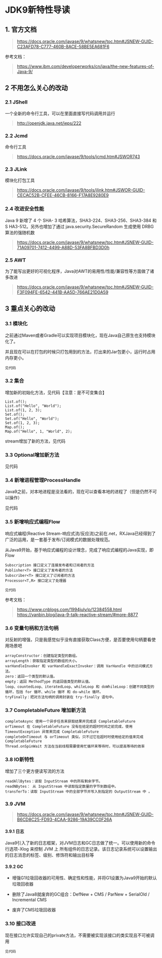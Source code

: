 # JDK9新特性导读

## 1. 官方文档

> https://docs.oracle.com/javase/9/whatsnew/toc.htm#JSNEW-GUID-C23AFD78-C777-460B-8ACE-58BE5EA681F6

参考文档：

> https://www.ibm.com/developerworks/cn/java/the-new-features-of-Java-9/

## 2 不用怎么关心的改动

### 2.1 JShell

一个全新的命令行工具，可以在里面直接写代码调用并运行

> http://openjdk.java.net/jeps/222

### 2.2 Jcmd

命令行工具

> https://docs.oracle.com/javase/9/tools/jcmd.htm#JSWOR743

### 2.3 JLink

模块化打包工具

> https://docs.oracle.com/javase/9/tools/jlink.htm#JSWOR-GUID-CECAC52B-CFEE-46CB-8166-F17A8E9280E9

### 2.4 改进安全性能

Java 9 新增了 4 个 SHA- 3 哈希算法，SHA3-224、SHA3-256、SHA3-384 和 S HA3-512。另外也增加了通过 java.security.SecureRandom 生成使用 DRBG 算法的强随机数

> https://docs.oracle.com/javase/9/whatsnew/toc.htm#JSNEW-GUID-71A09701-7412-4499-A88D-53FA8BFBD3D0h 

### 2.5 AWT

为了能写出更好的可视化程序，Java对AWT的易用性/性能/兼容性等方面做了诸多改进

> https://docs.oracle.com/javase/9/whatsnew/toc.htm#JSNEW-GUID-F3F094FE-6542-441B-AA5D-766AE21D0A59

## 3 重点关心的改动

### 3.1 模块化

之前通过Maven或者Gradle可以实现项目模块化，现在Java自己原生也支持模块化了。

并且现在可以在打包的时候只打包用到的方法，打出来的Jar包更小，运行时占用内存更小。

    见代码

### 3.2 集合

增加新的初始化方法，见代码【注意：是不可变集合】

    List.of(); 
    List.of("Hello", "World"); 
    List.of(1, 2, 3);
    Set.of(); 
    Set.of("Hello", "World"); 
    Set.of(1, 2, 3);
    Map.of();
    Map.of("Hello", 1, "World", 2);

stream增加了新的方法，见代码

### 3.3 Optional增加新方法

见代码

### 3.4 新增进程管理ProcessHandle

Java9之前，对本地进程是没法看的，现在可以查看本地的进程了（但是仍然不可以操作）

见代码

### 3.5 新增响应式编程Flow

响应式编程(Reactive Stream-响应式流/反应流)之前在.net，RXJava已经得到了广泛的运用，是一套基于发布/订阅模式的数据处理规范。

从Java9开始，基于响应式编程的设计理念，完成了响应式编程的Java实现，即Flow

    Subscription 接口定义了连接发布者和订阅者的方法
    Publisher<T> 接口定义了发布者的方法
    Subscriber<T> 接口定义了订阅者的方法
    Processor<T,R> 接口定义了处理器
    
    见代码
    
参考文档：

> https://www.cnblogs.com/1994july/p/12384558.html
> https://yanbin.blog/java-9-talk-reactive-stream/#more-8877

### 3.6 变量句柄和方法句柄

对反射的增强，只是我感觉似乎没有直接获取Class方便，是否要使用句柄要看使用场景吧

    arrayConstructor：创建指定类型的数组。
    arrayLength：获取指定类型的数组的大小。
    varHandleInvoker 和 varHandleExactInvoker：调用 VarHandle 中的访问模式方法。
    zero：返回一个类型的默认值。
    empty：返回 MethodType 的返回值类型的默认值。
    loop、countedLoop、iteratedLoop、whileLoop 和 doWhileLoop：创建不同类型的循环，包括 for 循环、while 循环 和 do-while 循环。
    tryFinally：把对方法句柄的调用封装在 try-finally 语句中。

### 3.7 CompletableFuture 增加新方法

    completeAsync 使用一个异步任务来获取结果并完成该 CompletableFuture
    orTimeout 在 CompletableFuture 没有在给定的超时时间之前完成，使用 TimeoutException 异常来完成 CompletableFuture
    completeOnTimeout 与 orTimeout 类似，只不过它在超时时使用给定的值来完成 CompletableFuture
    Thread.onSpinWait 方法在当前线程需要使用忙循环来等待时，可以提高等待的效率

### 3.8 IO新特性

增加了三个更方便读写流的方法

    readAllBytes：读取 InputStream 中的所有剩余字节。
    readNBytes： 从 InputStream 中读取指定数量的字节到数组中。
    transferTo：读取 InputStream 中的全部字节并写入到指定的 OutputStream 中 。

### 3.9 JVM

> https://docs.oracle.com/javase/9/whatsnew/toc.htm#JSNEW-GUID-B6CD8C25-FD93-4CAA-9286-19A39CC0F26A

#### 3.9.1 日志

Java9引入了新的日志框架，对JVM日志和GC日志做了统一。可以使用新的命令行选项-Xlog 来控制 JVM 上 所有组件的日志记录。该日志记录系统可以设置输出的日志消息的标签、级别、修饰符和输出目标等

#### 3.9.2 GC

- 增强G1垃圾回收器的可用性、确定性和性能，并将G1设置为Java9开始的默认垃圾回收器

- 删除了Java8就废弃的GC组合：DefNew + CMS / ParNew + SerialOld / Incremental CMS

- 废弃了CMS垃圾回收器

### 3.10 接口改进

现在接口允许实现自己的private方法，不需要被实现该接口的类实现且不可被调用

    见代码



















